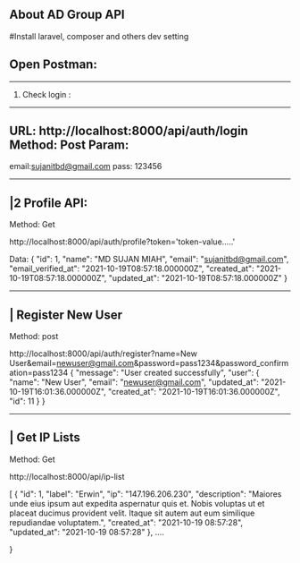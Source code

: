 
## About AD Group API 
#Install laravel, composer and others dev setting

## Open Postman:
------------------
1. Check login :
------------------

URL:  http://localhost:8000/api/auth/login
Method: Post
Param: 
---------------------------
email:sujanitbd@gmail.com
pass: 123456

--------------------
|2 Profile API:
--------------------
Method: Get

http://localhost:8000/api/auth/profile?token='token-value.....'

Data: 
{
    "id": 1,
    "name": "MD SUJAN MIAH",
    "email": "sujanitbd@gmail.com",
    "email_verified_at": "2021-10-19T08:57:18.000000Z",
    "created_at": "2021-10-19T08:57:18.000000Z",
    "updated_at": "2021-10-19T08:57:18.000000Z"
}


--------------------------
| Register New User
---------------------------
Method: post

http://localhost:8000/api/auth/register?name=New User&email=newuser@gmail.com&password=pass1234&password_confirmation=pass1234
{
    "message": "User created successfully",
    "user": {
        "name": "New User",
        "email": "newuser@gmail.com",
        "updated_at": "2021-10-19T16:01:36.000000Z",
        "created_at": "2021-10-19T16:01:36.000000Z",
        "id": 11
    }
}


---------------------------
| Get IP Lists 
---------------------------
Method: Get

http://localhost:8000/api/ip-list

[
    {
        "id": 1,
        "label": "Erwin",
        "ip": "147.196.206.230",
        "description": "Maiores unde eius ipsum aut expedita aspernatur quis et. Nobis voluptas ut et placeat ducimus provident velit. Itaque sit autem aut eum similique repudiandae voluptatem.",
        "created_at": "2021-10-19 08:57:28",
        "updated_at": "2021-10-19 08:57:28"
    },
	....

}





